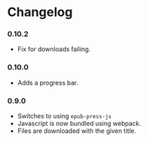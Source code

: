 # Changelog

### 0.10.2

*   Fix for downloads failing.

### 0.10.0

*   Adds a progress bar.

### 0.9.0

*   Switches to using `epub-press-js`
*   Javascript is now bundled using webpack.
*   Files are downloaded with the given title.
